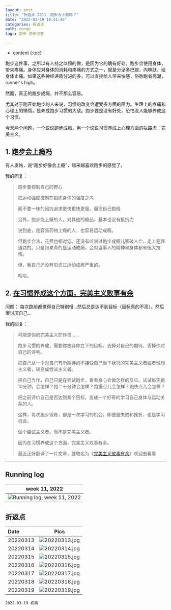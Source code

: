 ```yaml
---
layout: post
title: "折返点 2211｜跑步会上瘾吗？"
date: "2022-03-19 18:41:45"
categories: 折返点
auth: conge
tags: 跑步 跑步问答

---
```

* content
{:toc}

跑步这件事，之所以有人持之以恒的做，是因为它的确有好处。跑步会使用身体，带来疼痛。身体应对身体的消耗和疼痛的方式之一，就是分泌多巴胺，内啡肽，给身体止痛。如果这些神经递质分泌的多，可以直接给人带来快感，俗称跑者高潮，runner's high。

然而，真正的跑步成瘾，并不那么容易。

尤其对于刚开始跑步的人来说，习惯的改变会遭受多方面的阻力。生理上的疼痛和心理上的懒惰，是养成跑步习惯的大敌。跑步要是没有好处，恐怕没人能够养成这个习惯。

今天两个问题，一个说说跑步成瘾，另一个说说习惯养成上心理方面的拦路虎：完美主义。





## 1. [跑步会上瘾吗](https://douc.cc/0eVniU)

有人发帖，说“跑步好像会上瘾”，越来越喜欢跑步的感觉了。

我的回复：

> 跑步要控制自己的野心
>
> 把运动强度控制在锻炼身体的强度之内
>
> 而不要一味的因为追求更快更快更强，而把自己跑残
>
> 另外，跑步能上瘾的人，对其他的瘾品，基本也没有抵抗力
>
> 说到底，是容易药物上瘾的人，也容易运动成瘾。
>
> 但跑步合法，花费也相对低。还没有听说过跑步成瘾儿家破人亡，走上犯罪道路的。只是如果真的是运动成瘾，会对当事人的精神和身体都有很大摧残。
>
> 但，我自己还没有见识过运动成瘾严重的。
>
> 哈哈。

## 2. [在习惯养成这个方面，完美主义败事有余](https://douc.cc/2CmGWe)

问题： 每次跑前都觉得自己特别慢…然后总是达不到目标（目标真的不高）。然后很讨厌自己…

我的回复：

> 可能是你的完美主义在作祟……
>
> 跑步习惯的养成，需要你放弃你立下的目标，去掉对自己的期待，丢掉你对自己的评判。
>
> 把自己从一个对自己有所期待的不接受自己当下状况的完美主义者或者理想主义者，转变成尝试主义者。
>
> 把自己当作，自己只是在尝试跑步，看看身心会做怎样的反应。试试每天跑10分钟，会怎样？跑二十分钟会怎样？跑慢点儿会怎样？跑快点儿会怎样？
>
> 把之前评价自己是否达到某个目标，变成一个好奇的学习自己身体与运动关系的人。
>
> 这样，每次跑步锻炼，都是一次学习的机会。即便是失败和挫折，也是学习机会。
>
> 做个尝试主义者，而不是完美主义者。
>
> 因为在习惯养成这个方面，完美主义败事有余。
>
> 最近正好翻译了一片文章，就取名为《[完美主义败事有余](https://conge.github.io/2022/03/16/perfectionism/)》欢迎去看看

----

## Running log

|week 11, 2022|
|:----:|
|![Running log, week 11, 2022](/assets/images/折返点/2022_wk11.png)|


## 折返点

|Date|Pics|
|:----|:----:|
|20220313|![20220313.jpg](/assets/images/折返点/20220313.jpg)  |
|20220314|![20220314.jpg](/assets/images/折返点/20220314.jpg)  |
|20220315|![20220315.jpg](/assets/images/折返点/20220315.jpg)  |
|20220316|![20220316.jpg](/assets/images/折返点/20220316.jpg)  |
|20220317|![20220317.jpg](/assets/images/折返点/20220317.jpg)  |
|20220318|![20220318.jpg](/assets/images/折返点/20220318.jpg)  |
|20220319|![20220319.jpg](/assets/images/折返点/20220319.jpg)  |


```
2022-03-19 初稿
```
